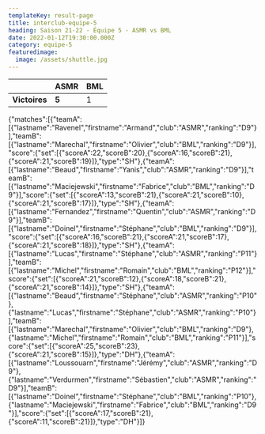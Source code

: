 ```yaml
---
templateKey: result-page
title: interclub-equipe-5
heading: Saison 21-22 - Équipe 5 - ASMR vs BML
date: 2022-01-12T19:30:00.000Z
category: equipe-5
featuredimage:
  image: /assets/shuttle.jpg
---
```

|               | ASMR   | BML |
| ------------- | ----- | --- |
| **Victoires** | **5** | 1   |

<scoreboard>{"matches":[{"teamA":[{"lastname":"Ravenel","firstname":"Armand","club":"ASMR","ranking":"D9"}],"teamB":[{"lastname":"Marechal","firstname":"Olivier","club":"BML","ranking":"D9"}],"score":{"set":[{"scoreA":22,"scoreB":20},{"scoreA":16,"scoreB":21},{"scoreA":21,"scoreB":19}]},"type":"SH"},{"teamA":[{"lastname":"Beaud","firstname":"Yanis","club":"ASMR","ranking":"D9"}],"teamB":[{"lastname":"Maciejewski","firstname":"Fabrice","club":"BML","ranking":"D9"}],"score":{"set":[{"scoreA":13,"scoreB":21},{"scoreA":21,"scoreB":10},{"scoreA":21,"scoreB":17}]},"type":"SH"},{"teamA":[{"lastname":"Fernandez","firstname":"Quentin","club":"ASMR","ranking":"D9"}],"teamB":[{"lastname":"Doinel","firstname":"Stéphane","club":"BML","ranking":"D9"}],"score":{"set":[{"scoreA":16,"scoreB":21},{"scoreA":21,"scoreB":17},{"scoreA":21,"scoreB":18}]},"type":"SH"},{"teamA":[{"lastname":"Lucas","firstname":"Stéphane","club":"ASMR","ranking":"P11"}],"teamB":[{"lastname":"Michel","firstname":"Romain","club":"BML","ranking":"P12"}],"score":{"set":[{"scoreA":21,"scoreB":12},{"scoreA":18,"scoreB":21},{"scoreA":21,"scoreB":14}]},"type":"SH"},{"teamA":[{"lastname":"Beaud","firstname":"Stéphane","club":"ASMR","ranking":"P10"},{"lastname":"Lucas","firstname":"Stéphane","club":"ASMR","ranking":"P10"}],"teamB":[{"lastname":"Marechal","firstname":"Olivier","club":"BML","ranking":"D9"},{"lastname":"Michel","firstname":"Romain","club":"BML","ranking":"P11"}],"score":{"set":[{"scoreA":25,"scoreB":23},{"scoreA":21,"scoreB":15}]},"type":"DH"},{"teamA":[{"lastname":"Loussouarn","firstname":"Jérémy","club":"ASMR","ranking":"D9"},{"lastname":"Verdurmen","firstname":"Sébastien","club":"ASMR","ranking":"D9"}],"teamB":[{"lastname":"Doinel","firstname":"Stéphane","club":"BML","ranking":"P10"},{"lastname":"Maciejewski","firstname":"Fabrice","club":"BML","ranking":"D9"}],"score":{"set":[{"scoreA":17,"scoreB":21},{"scoreA":11,"scoreB":21}]},"type":"DH"}]}</scoreboard>